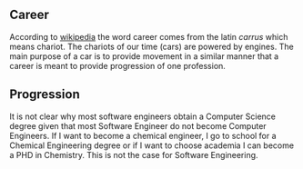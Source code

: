 ## Career

According to [wikipedia](https://en.wikipedia.org/wiki/Career#Etymology) the word career comes from the latin _carrus_ which means chariot. The chariots of our time (cars) are powered by engines. The main purpose of a car is to provide movement in a similar manner that a career is meant to provide progression of one profession. 

## Progression

It is not clear why most software engineers obtain a Computer Science degree given that most Software Engineer do not become Computer Engineers. If I want to become a chemical engineer, I go to school for a Chemical Engineering degree or if I want to choose academia I can become a PHD in Chemistry. This is not the case for Software Engineering.


